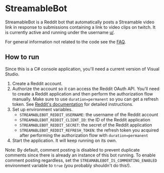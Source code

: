 # StreamableBot

StreamableBot is a Reddit bot that automatically posts a Streamable video link in response to submissions containing a link to video clips on twitch. It is currently active and running under the username [u/](https://www.reddit.com/user//).

For general information not related to the code see the [FAQ]().

## How to run

Since this is a C# console application, you'll need a current version of Visual Studio.

1. Create a Reddit account.
2. Authorize the account so it can access the Reddit OAuth API. You'll need to create a Reddit application and then perform the authorization flow manually. Make sure to use `duration=permanent` so you can get a refresh token. See [Reddit's documentation](https://github.com/reddit/reddit/wiki/OAuth2) for detailed instructions.
3. Set up environment variables.
    * `STREAMABLEBOT_REDDIT_USERNAME`: the username of the Reddit account
    * `STREAMABLEBOT_REDDIT_CLIENT_ID`: the ID of the Reddit application
    * `STREAMABLEBOT_REDDIT_SECRET`: the secret of the Reddit application
    * `STREAMABLEBOT_REDDIT_REFRESH_TOKEN`: the refresh token you acquired after performing the authorization flow with `duration=permanent`
4. Start the application. It will keep running on its own.

Note: By default, comment posting is disabled to prevent duplicate comments since there is already an instance of this bot running. To enable comment posting regardless, set the `STREAMABLEBOT_IS_COMMENTING_ENABLED` environment variable to `true` (you probably shouldn't do this!).